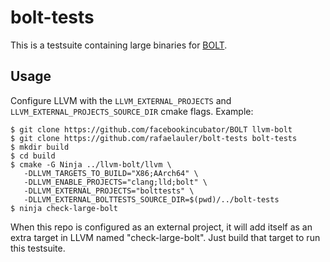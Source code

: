 # bolt-tests

This is a testsuite containing large binaries for [BOLT](https://github.com/facebookincubator/BOLT).

## Usage

Configure LLVM with the `LLVM_EXTERNAL_PROJECTS` and
`LLVM_EXTERNAL_PROJECTS_SOURCE_DIR` cmake flags. Example:

```
$ git clone https://github.com/facebookincubator/BOLT llvm-bolt
$ git clone https://github.com/rafaelauler/bolt-tests bolt-tests
$ mkdir build
$ cd build
$ cmake -G Ninja ../llvm-bolt/llvm \
   -DLLVM_TARGETS_TO_BUILD="X86;AArch64" \
   -DLLVM_ENABLE_PROJECTS="clang;lld;bolt" \
   -DLLVM_EXTERNAL_PROJECTS="bolttests" \
   -DLLVM_EXTERNAL_BOLTTESTS_SOURCE_DIR=$(pwd)/../bolt-tests
$ ninja check-large-bolt
```

When this repo is configured as an external project, it will add itself as an extra target in LLVM named "check-large-bolt". Just build that target to run this testsuite.
